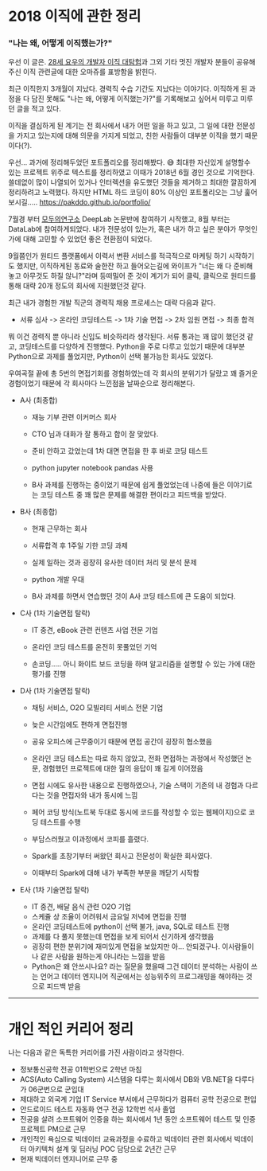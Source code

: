 # 2018 이직에 관한 정리

###  "나는 왜, 어떻게 이직했는가?"

우선 이 글은. [28세 요우의 개발자 이직 대탐험](https://luckyyowu.tistory.com/382)과 그외 기타 멋진 개발자 분들이 공유해주신 이직 관련글에 대한 오마쥬를 표방함을 밝힌다.

최근 이직한지 3개월이 지났다. 경력직 수습 기간도 지났다는 이야기다. 이직하게 된 과정을 다 담진 못해도 "나는 왜, 어떻게 이직했는가?"를 기록해보고 싶어서 미루고 미루던 글을 적고 있다.

이직을 결심하게 된 계기는 전 회사에서 내가 어떤 일을 하고 있고, 그 일에 대한 전문성을 가지고 있는지에 대해 의문을 가지게 되었고, 
친한 사람들이 대부분 이직을 했기 때문이다(?).

우선… 과거에 정리해두었던 포트폴리오를 정리해봤다. :sweat_smile:  최대한 자신있게 설명할수 있는 프로젝트 위주로 텍스트를 정리하였고 이때가 2018년 6월 경인 것으로 기억한다. 쓸데없이 많이 나열되어 있거나 인터렉션을 유도했던 것들을 제거하고 최대한 깔끔하게 정리하려고 노력했다. 하지만 HTML 하드 코딩이 80% 이상인 포트폴리오는 그냥 훑어보시길….. https://pakddo.github.io/portfolio/

7월경 부터 [모두의연구소](http://www.modulabs.co.kr/) DeepLab 논문반에 참여하기 시작했고, 8월 부터는 DataLab에 참여하게되었다. 내가 전문성이 있는가, 혹은 내가 하고 싶은 분야가 무엇인가에 대해 고민할 수 있었던 좋은 전환점이 되었다. 

9월쯤인가 원티드 플랫폼에서 이력서 변환 서비스를 적극적으로 마케팅 하기 시작하기도 했지만, 이직하게된 동료와 술한잔 하고 들어오는길에 와이프가 "너는 왜  다 준비해놓고 아무것도 하질 않니?"라며 등떠밀어 준 것이 계기가 되어 클릭, 클릭으로 원티드를 통해 대략 20개 정도의 회사에 지원했던것 같다.

최근 내가 경험한 개발 직군의 경력직 채용 프로세스는 대략 다음과 같다.

- 서류 심사 -> 온라인 코딩테스트 -> 1차 기술 면접 -> 2차 임원 면접 -> 최종 합격

뭐 이건 경력직 뿐 아니라 신입도 비슷하리라 생각된다. 서류 통과는 꽤 많이 했던것 같고, 코딩테스트를 다양하게 진행했다. Python을 주로 다루고 있었기 때문에 대부분 Python으로 과제를 풀었지만, Python이 선택 불가능한 회사도 있었다. 

우여곡절 끝에 총 5번의 면접기회를 경험하였는데 각 회사의 분위기가 달랐고 꽤 즐거운 경험이었기 때문에 각 회사마다 느낀점을 날짜순으로 정리해본다. 

- A사 (최종합)
  - 재능 기부 관련 이커머스 회사

  - CTO 님과 대화가 잘 통하고 합이 잘 맞았다.

  - 준비 안하고 갔었는데 1차 대면 면접을 한 후 바로 코딩 테스트

  - python jupyter notebook pandas 사용

  - B사 과제를 진행하는 중이었기 때문에 쉽게 풀었었는데 나중에 들은 이야기로는 코딩 테스트 중 꽤 많은 문제를 해결한 편이라고 피드백을 받았다.

    

- B사 (최종합)

   - 현재 근무하는 회사

   - 서류합격 후 1주일 기한 코딩 과제

   - 실제 일하는 것과 굉장히 유사한 데이터 처리 및 분석 문제

   - python 개발 우대

   - B사 과제를 하면서 연습했던 것이 A사 코딩 테스트에 큰 도움이 되었다.

     

- C사 (1차 기술면접 탈락)

   - IT 중견, eBook 관련 컨텐츠 사업 전문 기업

   - 온라인 코딩 테스트를 온전히 못풀었던 기억

   - 손코딩….. 아니 화이트 보드 코딩을 하며 알고리즘을 설명할 수 있는 가에 대한 평가를 진행

      

- D사 (1차 기술면접 탈락)

   - 채팅 서비스, O2O 모빌리티 서비스 전문 기업

   - 늦은 시간임에도 편하게 면접진행

   - 공유 오피스에 근무중이기 때문에 면접 공간이 굉장히 협소했음

   - 온라인 코딩 테스트는 따로 하지 않았고, 전화 면접하는 과정에서 작성했던 논문, 경험했던 프로젝트에 대한 질의 응답이 꽤 길게 이어졌음

   - 면접 시에도 유사한 내용으로 진행하였으나, 기술 스택이 기존의 내 경험과 다르다는 것을 면접자와 내가 동시에 느낌

   - 페어 코딩 방식(노트북 두대로 동시에 코드를 작성할 수 있는 웹페이지)으로 코딩 테스트를 수행

   - 부담스러웠고 이과정에서 코피를 흘렸다.

   - Spark를 초창기부터 써왔던 회사고 전문성이 확실한 회사였다. 

   - 이때부터 Spark에 대해 내가 부족한 부분을 깨닫기 시작함

      

- E사  (1차 기술면접 탈락)

   - IT 중견, 배달 음식 관련 O2O 기업
   - 스케쥴 상 조율이 어려워서 금요일 저녁에 면접을 진행
   - 온라인 코딩테스트에 python이 선택 불가, java, SQL로 테스트 진행
   - 과제를 다 풀지 못했는데 면접을 보게 되어서 신기하게 생각했음
   - 굉장히 편한 분위기에 재미있게 면접을 보았지만 아… 안되겠구나. 이사람들이 나 같은 사람을 원하는게 아니라는 느낌을 받음
   - Python은 왜 안쓰시나요? 라는 질문을 했을때 그건 데이터 분석하는 사람이 쓰는 언어고 데이터 엔지니어 직군에서는 성능위주의 프로그래밍을 해야하는 것으로 피드백 받음



---

# 개인 적인 커리어 정리

나는 다음과 같은 독특한 커리어를 가진 사람이라고 생각한다. 

- 정보통신공학 전공 01학번으로 2학년 마침
- ACS(Auto Calling System) 시스템을 다루는 회사에서 DB와 VB.NET을 다루다가 06군번으로 군입대
- 제대하고 외국계 기업 IT Service 부서에서 근무하다가 컴퓨터 공학 전공으로 편입
- 안드로이드 테스트 자동화 연구 전공 12학번 석사 졸업
- 전공을 살려 소프트웨어 인증을 하는 회사에서 1년 동안 소프트웨어 테스트 및 인증 프로젝트 PM으로 근무
- 개인적인 욕심으로 빅데이터 교육과정을 수료하고 빅데이터 관련 회사에서 빅데이터 아키텍처 설계 및 딥러닝 POC 담당으로 2년간 근무
- 현재 빅데이터 엔지니어로 근무 중